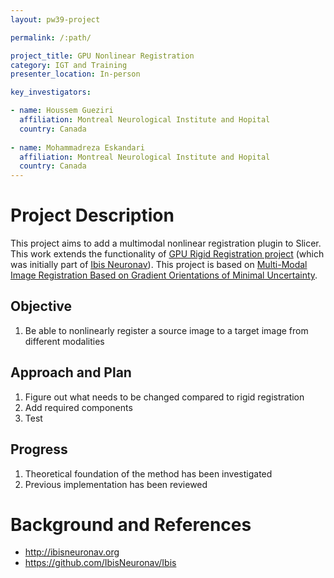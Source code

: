```yaml
---
layout: pw39-project

permalink: /:path/

project_title: GPU Nonlinear Registration
category: IGT and Training
presenter_location: In-person

key_investigators:

- name: Houssem Gueziri
  affiliation: Montreal Neurological Institute and Hopital
  country: Canada
  
- name: Mohammadreza Eskandari
  affiliation: Montreal Neurological Institute and Hopital
  country: Canada
---
```


# Project Description
<!-- Add a short paragraph describing the project. -->
This project aims to add a multimodal nonlinear registration plugin to Slicer. This work extends the functionality of [GPU Rigid Registration project](https://github.com/NA-MIC/ProjectWeek/blob/master/PW35_2021_Virtual/Projects/GPURigidRegistration/README.md) (which was initially part of [Ibis Neuronav](http://ibisneuronav.org/)). This project is based on [Multi-Modal Image Registration Based on Gradient Orientations of Minimal Uncertainty](https://ieeexplore.ieee.org/abstract/document/6298013).
## Objective
<!-- Describe here WHAT you would like to achieve (what you will have as end result). -->
1. Be able to nonlinearly register a source image to a target image from different modalities

## Approach and Plan
<!-- Describe here HOW you would like to achieve the objectives stated above. -->
1. Figure out what needs to be changed compared to rigid registration
2. Add required components
3. Test

## Progress
1. Theoretical foundation of the method has been investigated
2. Previous implementation has been reviewed

# Background and References
<!-- If you developed any software, include link to the source code repository. If possible, also add links to sample data, and to any relevant publications. -->
- http://ibisneuronav.org 
- https://github.com/IbisNeuronav/Ibis 
